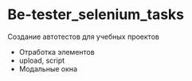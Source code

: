 # Be-tester_selenium_tasks

Создание автотестов для учебных проектов
- Отработка элементов
- upload, script
- Модальные окна
